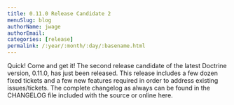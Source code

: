 ```yaml
---
title: 0.11.0 Release Candidate 2
menuSlug: blog
authorName: jwage 
authorEmail: 
categories: [release]
permalink: /:year/:month/:day/:basename.html
---
```

Quick! Come and get it! The second release candidate of the latest
Doctrine version, 0.11.0, has just been released. This release includes
a few dozen fixed tickets and a few new features required in order to
address existing issues/tickets. The complete changelog as always can be
found in the CHANGELOG file included with the source or online here.
